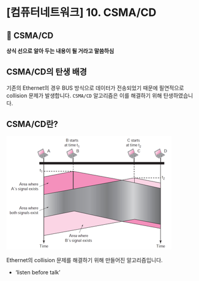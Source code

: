 # [컴퓨터네트워크] 10. CSMA/CD

<aside>

# 💖 CSMA/CD

</aside>

<aside>

 **상식 선으로 알아 두는 내용이 될 거라고 말씀하심**

</aside>

## CSMA/CD의 탄생 배경

기존의 Ethernet의 경우 BUS 방식으로 데이터가 전송되었기 때문에 필연적으로 collision 문제가 발생합니다. `CSMA/CD` 알고리즘은 이를 해결하기 위해 탄생하였습니다.

## CSMA/CD란?

![image.png](%5B%E1%84%8F%E1%85%A5%E1%86%B7%E1%84%91%E1%85%B2%E1%84%90%E1%85%A5%E1%84%82%E1%85%A6%E1%84%90%E1%85%B3%E1%84%8B%E1%85%AF%E1%84%8F%E1%85%B3%5D%2010%20CSMA%20CD%201843f66f522580ec921dd7e5a81400df/image.png)

Ethernet의 collision 문제를 해결하기 위해 만들어진 알고리즘입니다.

- ‘listen before talk’